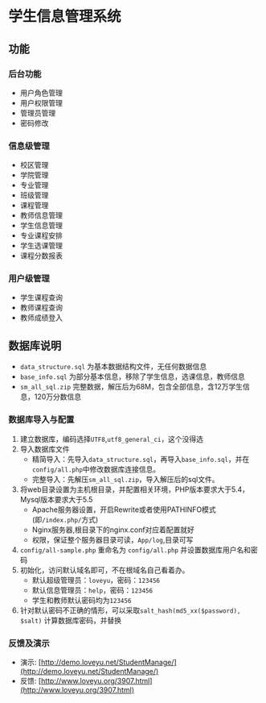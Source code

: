 # 学生信息管理系统
## 功能
### 后台功能
* 用户角色管理
* 用户权限管理
* 管理员管理
* 密码修改

### 信息级管理
* 校区管理
* 学院管理
* 专业管理
* 班级管理
* 课程管理
* 教师信息管理
* 学生信息管理
* 专业课程安排
* 学生选课管理
* 课程分数报表

### 用户级管理
* 学生课程查询
* 教师课程查询
* 教师成绩登入

## 数据库说明
* `data_structure.sql` 为基本数据结构文件，无任何数据信息
* `base_info.sql` 为部分基本信息，移除了学生信息，选课信息，教师信息
* `sm_all_sql.zip` 完整数据，解压后为68M，包含全部信息，含12万学生信息，120万分数信息

### 数据库导入与配置
1. 建立数据库，编码选择`UTF8`,`utf8_general_ci`，这个没得选
2. 导入数据库文件
	* 精简导入：先导入`data_structure.sql`，再导入`base_info.sql`，并在`config/all.php`中修改数据库连接信息。
	* 完整导入：先解压`sm_all_sql.zip`，导入解压后的sql文件。
3. 将web目录设置为主机根目录，并配置相关环境，PHP版本要求大于5.4，Mysql版本要求大于5.5
	* Apache服务器设置，开启Rewrite或者使用PATHINFO模式(即`/index.php/`方式)
	* Nginx服务器,根目录下的nginx.conf对应着配置就好
	* 权限，保证整个服务器目录可读，`App/log`,目录可写
4. `config/all-sample.php` 重命名为 `config/all.php` 并设置数据库用户名和密码
5. 初始化，访问默认域名即可，不在根域名自己看着办。
	* 默认超级管理员：`loveyu`，密码：`123456`
	* 默认信息管理员：`help`，密码：`123456`
	* 学生和教师默认密码均为`123456`
6. 针对默认密码不正确的情形，可以采取`salt_hash(md5_xx($password), $salt)` 计算数据库密码，并替换
	
### 反馈及演示
* 演示: [http://demo.loveyu.net/StudentManage/](http://demo.loveyu.net/StudentManage/)
* 反馈: [http://www.loveyu.org/3907.html](http://www.loveyu.org/3907.html)